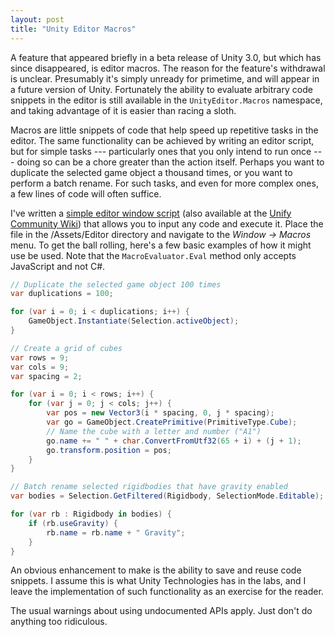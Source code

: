 ```yaml
---
layout: post
title: "Unity Editor Macros"
---
```


A feature that appeared briefly in a beta release of Unity 3.0, but which has since disappeared, is editor macros. The reason for the feature's withdrawal is unclear. Presumably it's simply unready for primetime, and will appear in a future version of Unity. Fortunately the ability to evaluate arbitrary code snippets in the editor is still available in the `UnityEditor.Macros` namespace, and taking advantage of it is easier than racing a sloth.

Macros are little snippets of code that help speed up repetitive tasks in the editor. The same functionality can be achieved by writing an editor script, but for simple tasks --- particularly ones that you only intend to run once --- doing so can be a chore greater than the action itself. Perhaps you want to duplicate the selected game object a thousand times, or you want to perform a batch rename. For such tasks, and even for more complex ones, a few lines of code will often suffice.

I've written a [simple editor window script](https://gist.github.com/mminer/975335) (also available at the [Unify Community Wiki](http://wiki.unity3d.com/index.php/Macros)) that allows you to input any code and execute it. Place the file in the /Assets/Editor directory and navigate to the *Window → Macros* menu. To get the ball rolling, here's a few basic examples of how it might use be used. Note that the `MacroEvaluator.Eval` method only accepts JavaScript and not C#.

```csharp
// Duplicate the selected game object 100 times
var duplications = 100;

for (var i = 0; i < duplications; i++) {
    GameObject.Instantiate(Selection.activeObject);
}
```

```csharp
// Create a grid of cubes
var rows = 9;
var cols = 9;
var spacing = 2;

for (var i = 0; i < rows; i++) {
    for (var j = 0; j < cols; j++) {
        var pos = new Vector3(i * spacing, 0, j * spacing);
        var go = GameObject.CreatePrimitive(PrimitiveType.Cube);
        // Name the cube with a letter and number ("A1")
        go.name += " " + char.ConvertFromUtf32(65 + i) + (j + 1);
        go.transform.position = pos;
    }
}
```

```csharp
// Batch rename selected rigidbodies that have gravity enabled
var bodies = Selection.GetFiltered(Rigidbody, SelectionMode.Editable);

for (var rb : Rigidbody in bodies) {
    if (rb.useGravity) {
        rb.name = rb.name + " Gravity";
    }
}
```

An obvious enhancement to make is the ability to save and reuse code snippets. I assume this is what Unity Technologies has in the labs, and I leave the implementation of such functionality as an exercise for the reader.

The usual warnings about using undocumented APIs apply. Just don't do anything too ridiculous.
